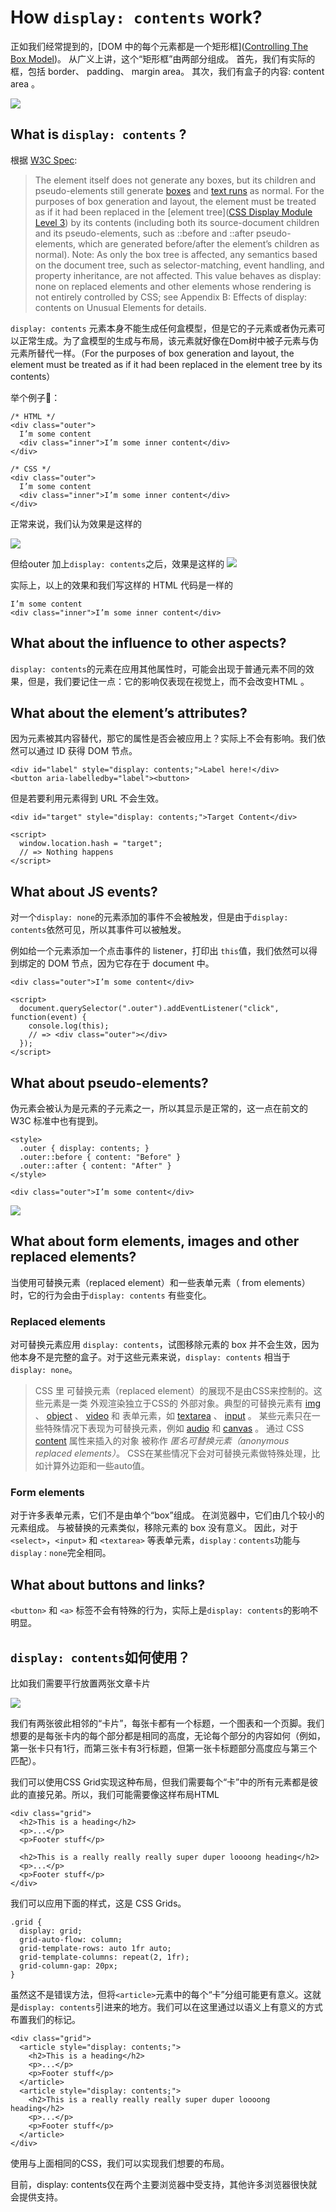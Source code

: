# How `display: contents` work?

正如我们经常提到的，[DOM 中的每个元素都是一个矩形框]([Controlling The Box Model](https://bitsofco.de/controlling-the-box-model/))。 从广义上讲，这个“矩形框”由两部分组成。 首先，我们有实际的框，包括 border、 padding、 margin area。 其次，我们有盒子的内容: content area 。

![](https://bitsofco.de/content/images/2018/03/Group-3.png)


## What is `display: contents` ?

根据 [W3C Spec](https://www.w3.org/TR/css-display-3/#box-generation):
> The element itself does not generate any boxes, but its children and pseudo-elements still generate [boxes](https://www.w3.org/TR/css-display-3/#css-box) and [text runs](https://www.w3.org/TR/css-display-3/#css-text-run) as normal. For the purposes of box generation and layout, the element must be treated as if it had been replaced in the [element tree]([CSS Display Module Level 3](https://www.w3.org/TR/css-display-3/#css-box)) by its contents (including both its source-document children and its pseudo-elements, such as ::before and ::after pseudo-elements, which are generated before/after the element’s children as normal).
> Note: As only the box tree is affected, any semantics based on the document tree, such as selector-matching, event handling, and property inheritance, are not affected.
> This value behaves as display: none on replaced elements and other elements whose rendering is not entirely controlled by CSS; see Appendix B: Effects of display: contents on Unusual Elements for details.

`display: contents` 元素本身不能生成任何盒模型，但是它的子元素或者伪元素可以正常生成。为了盒模型的生成与布局，该元素就好像在Dom树中被子元素与伪元素所替代一样。（For the purposes of box generation and layout, the element must be treated as if it had been replaced in the element tree by its contents）

举个例子🌰：

```
/* HTML */
<div class="outer">
  I’m some content
  <div class="inner">I’m some inner content</div>
</div>

/* CSS */
<div class="outer">
  I’m some content
  <div class="inner">I’m some inner content</div>
</div>
```

正常来说，我们认为效果是这样的

![](https://bitsofco.de/content/images/2018/03/Screen-Shot-2018-03-27-at-9.21.56-am.png)

但给outer 加上`display: contents`之后，效果是这样的 
![](https://bitsofco.de/content/images/2018/03/Screen-Shot-2018-03-27-at-9.23.20-am.png)

实际上，以上的效果和我们写这样的 HTML 代码是一样的

```
I’m some content
<div class="inner">I’m some inner content</div>
```

## What about the influence to other aspects?

`display: contents`的元素在应用其他属性时，可能会出现于普通元素不同的效果，但是，我们要记住一点：它的影响仅表现在视觉上，而不会改变HTML 。

## What about the element’s attributes?

因为元素被其内容替代，那它的属性是否会被应用上？实际上不会有影响。我们依然可以通过 ID  获得 DOM 节点。

```
<div id="label" style="display: contents;">Label here!</div>
<button aria-labelledby="label"><button>
```

但是若要利用元素得到 URL 不会生效。

```
<div id="target" style="display: contents;">Target Content</div>

<script>
  window.location.hash = "target";
  // => Nothing happens
</script>
```

## What about JS events?

对一个`display: none`的元素添加的事件不会被触发，但是由于`display: contents`依然可见，所以其事件可以被触发。

例如给一个元素添加一个点击事件的 listener，打印出	`this`值，我们依然可以得到绑定的 DOM 节点，因为它存在于 document 中。

```
<div class="outer">I’m some content</div>

<script>
  document.querySelector(".outer").addEventListener("click", function(event) {
    console.log(this);
    // => <div class="outer"></div>
  });
</script>
```

## What about pseudo-elements?

伪元素会被认为是元素的子元素之一，所以其显示是正常的，这一点在前文的 W3C 标准中也有提到。

```
<style>
  .outer { display: contents; }
  .outer::before { content: "Before" }
  .outer::after { content: "After" }
</style>

<div class="outer">I’m some content</div>
```

![](https://bitsofco.de/content/images/2018/03/Screen-Shot-2018-03-27-at-9.44.20-am.png)

## What about form elements, images and other replaced elements?

当使用可替换元素（replaced element）和一些表单元素（ from elements）时，它的行为会由于`display: contents` 有些变化。

### Replaced elements

对可替换元素应用 `display: contents`，试图移除元素的 box 并不会生效，因为他本身不是完整的盒子。对于这些元素来说，`display: contents` 相当于 `display: none`。

> CSS 里 可替换元素（replaced element）的展现不是由CSS来控制的。这些元素是一类 外观渲染独立于CSS的 外部对象。典型的可替换元素有  [img](https://developer.mozilla.org/zh-CN/docs/Web/HTML/Element/img) 、  [object](https://developer.mozilla.org/zh-CN/docs/Web/HTML/Element/object) 、  [video](https://developer.mozilla.org/zh-CN/docs/Web/HTML/Element/video)  和 表单元素，如 [textarea](https://developer.mozilla.org/zh-CN/docs/Web/HTML/Element/textarea) 、  [input](https://developer.mozilla.org/zh-CN/docs/Web/HTML/Element/input)  。 某些元素只在一些特殊情况下表现为可替换元素，例如 [audio](https://developer.mozilla.org/zh-CN/docs/Web/HTML/Element/audio)  和  [canvas](https://developer.mozilla.org/zh-CN/docs/Web/HTML/Element/canvas)  。 通过 CSS [content](https://developer.mozilla.org/zh-CN/docs/Web/CSS/content)  属性来插入的对象 被称作 *匿名可替换元素（*anonymous replaced elements*）*。
> CSS在某些情况下会对可替换元素做特殊处理，比如计算外边距和一些auto值。

### Form elements

对于许多表单元素，它们不是由单个“box”组成。 在浏览器中，它们由几个较小的元素组成。 与被替换的元素类似，移除元素的 box 没有意义。 因此，对于 `<select>`，`<input>` 和 `<textarea>` 等表单元素，`display：contents`功能与`display：none`完全相同。

## What about buttons and links?

`<button>` 和 `<a>` 标签不会有特殊的行为，实际上是`display: contents`的影响不明显。

## `display: contents`如何使用？

比如我们需要平行放置两张文章卡片

![](https://bitsofco.de/content/images/2018/03/Screen-Shot-2018-03-27-at-10.27.27-am.png)

我们有两张彼此相邻的“卡片”，每张卡都有一个标题，一个图表和一个页脚。我们想要的是每张卡内的每个部分都是相同的高度，无论每个部分的内容如何（例如，第一张卡只有1行，而第三张卡有3行标题，但第一张卡标题部分高度应与第三个匹配）。

我们可以使用CSS Grid实现这种布局，但我们需要每个“卡”中的所有元素都是彼此的直接兄弟。所以，我们可能需要像这样布局HTML

```
<div class="grid">
  <h2>This is a heading</h2>
  <p>...</p>
  <p>Footer stuff</p>
    
  <h2>This is a really really really super duper loooong heading</h2>
  <p>...</p>
  <p>Footer stuff</p>
</div>
```

我们可以应用下面的样式，这是 CSS Grids。

```
.grid {
  display: grid;
  grid-auto-flow: column;
  grid-template-rows: auto 1fr auto;
  grid-template-columns: repeat(2, 1fr);
  grid-column-gap: 20px;
}
```

虽然这不是错误方法，但将`<article>`元素中的每个“卡”分组可能更有意义。这就是`display: contents`引进来的地方。我们可以在这里通过以语义上有意义的方式布置我们的标记。

```
<div class="grid">
  <article style="display: contents;">
    <h2>This is a heading</h2>
    <p>...</p>
    <p>Footer stuff</p>
  </article>
  <article style="display: contents;">
    <h2>This is a really really really super duper loooong heading</h2>
    <p>...</p>
    <p>Footer stuff</p>
  </article>
</div>
```

使用与上面相同的CSS，我们可以实现我们想要的布局。

目前，display: contents仅在两个主要浏览器中受支持，其他许多浏览器很快就会提供支持。
